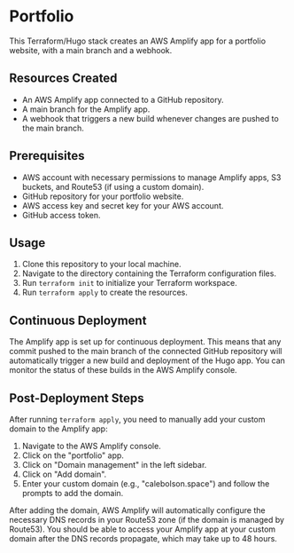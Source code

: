 # Portfolio

This Terraform/Hugo stack creates an AWS Amplify app for a portfolio website, with a main branch and a webhook.

## Resources Created

- An AWS Amplify app connected to a GitHub repository.
- A main branch for the Amplify app.
- A webhook that triggers a new build whenever changes are pushed to the main branch.

## Prerequisites

- AWS account with necessary permissions to manage Amplify apps, S3 buckets, and Route53 (if using a custom domain).
- GitHub repository for your portfolio website.
- AWS access key and secret key for your AWS account.
- GitHub access token.

## Usage

1. Clone this repository to your local machine.
2. Navigate to the directory containing the Terraform configuration files.
3. Run `terraform init` to initialize your Terraform workspace.
4. Run `terraform apply` to create the resources.

## Continuous Deployment

The Amplify app is set up for continuous deployment. This means that any commit pushed to the main branch of the connected GitHub repository will automatically trigger a new build and deployment of the Hugo app. You can monitor the status of these builds in the AWS Amplify console.

## Post-Deployment Steps

After running `terraform apply`, you need to manually add your custom domain to the Amplify app:

1. Navigate to the AWS Amplify console.
2. Click on the "portfolio" app.
3. Click on "Domain management" in the left sidebar.
4. Click on "Add domain".
5. Enter your custom domain (e.g., "calebolson.space") and follow the prompts to add the domain.

After adding the domain, AWS Amplify will automatically configure the necessary DNS records in your Route53 zone (if the domain is managed by Route53). You should be able to access your Amplify app at your custom domain after the DNS records propagate, which may take up to 48 hours.
